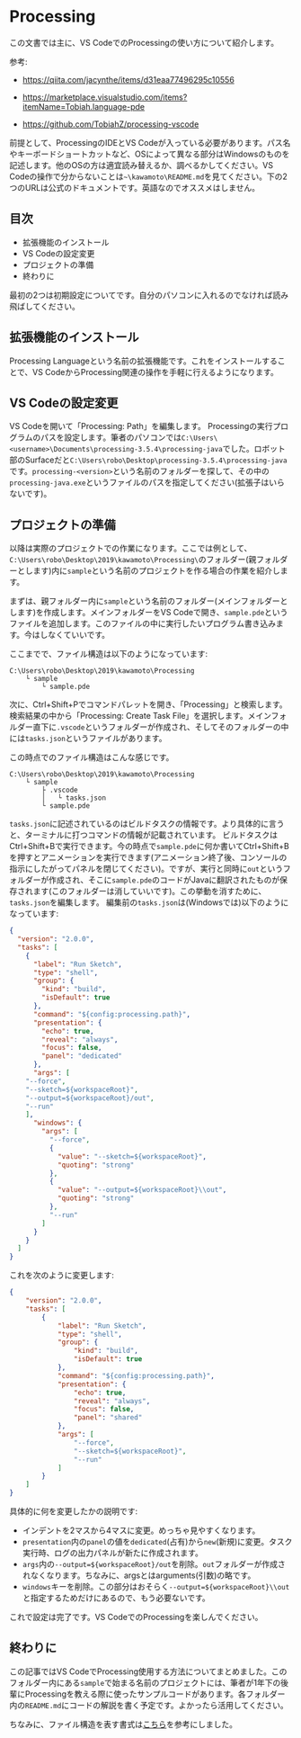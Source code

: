 # Processing

この文書では主に、VS CodeでのProcessingの使い方について紹介します。

参考:

* https://qiita.com/jacynthe/items/d31eaa77496295c10556

* https://marketplace.visualstudio.com/items?itemName=Tobiah.language-pde
* https://github.com/TobiahZ/processing-vscode

前提として、ProcessingのIDEとVS Codeが入っている必要があります。パス名やキーボードショートカットなど、OSによって異なる部分はWindowsのものを記述します。他のOSの方は適宜読み替えるか、調べるかしてください。VS Codeの操作で分からないことは`~\kawamoto\README.md`を見てください。下の2つのURLは公式のドキュメントです。英語なのでオススメはしません。

## 目次

* 拡張機能のインストール
* VS Codeの設定変更
* プロジェクトの準備
* 終わりに

最初の2つは初期設定についてです。自分のパソコンに入れるのでなければ読み飛ばしてください。

## 拡張機能のインストール

Processing Languageという名前の拡張機能です。これをインストールすることで、VS CodeからProcessing関連の操作を手軽に行えるようになります。

## VS Codeの設定変更

VS Codeを開いて「Processing: Path」を編集します。
Processingの実行プログラムのパスを設定します。筆者のパソコンでは`C:\Users\<username>\Documents\processing-3.5.4\processing-java`でした。ロボット部のSurfaceだと`C:\Users\robo\Desktop\processing-3.5.4\processing-java`です。`processing-<version>`という名前のフォルダーを探して、その中の`processing-java.exe`というファイルのパスを指定してください(拡張子はいらないです)。

## プロジェクトの準備

以降は実際のプロジェクトでの作業になります。ここでは例として、`C:\Users\robo\Desktop\2019\kawamoto\Processing\`のフォルダー(親フォルダーとします)内に`sample`という名前のプロジェクトを作る場合の作業を紹介します。

まずは、親フォルダー内に`sample`という名前のフォルダー(メインフォルダーとします)を作成します。メインフォルダーをVS Codeで開き、`sample.pde`というファイルを追加します。このファイルの中に実行したいプログラム書き込みます。今はしなくていいです。

ここまでで、ファイル構造は以下のようになっています:

```
C:\Users\robo\Desktop\2019\kawamoto\Processing
    └ sample
        └ sample.pde
```

次に、Ctrl+Shift+Pでコマンドパレットを開き、「Processing」と検索します。検索結果の中から「Processing: Create Task File」を選択します。メインフォルダー直下に`.vscode`というフォルダーが作成され、そしてそのフォルダーの中には`tasks.json`というファイルがあります。

この時点でのファイル構造はこんな感じです。

```
C:\Users\robo\Desktop\2019\kawamoto\Processing
    └ sample
        ├ .vscode
        │   └ tasks.json
        └ sample.pde
```

`tasks.json`に記述されているのはビルドタスクの情報です。より具体的に言うと、ターミナルに打つコマンドの情報が記載されています。
ビルドタスクはCtrl+Shift+Bで実行できます。今の時点で`sample.pde`に何か書いてCtrl+Shift+Bを押すとアニメーションを実行できます(アニメーション終了後、コンソールの指示にしたがってパネルを閉じてください)。ですが、実行と同時に`out`というフォルダーが作成され、そこに`sample.pde`のコードがJavaに翻訳されたものが保存されます(このフォルダーは消していいです)。この挙動を消すために、`tasks.json`を編集します。
編集前の`tasks.json`は(Windowsでは)以下のようになっています:

```JSON
{
  "version": "2.0.0",
  "tasks": [
    {
      "label": "Run Sketch",
      "type": "shell",
      "group": {
        "kind": "build",
        "isDefault": true
      },
      "command": "${config:processing.path}",
      "presentation": {
        "echo": true,
        "reveal": "always",
        "focus": false,
        "panel": "dedicated"
      },
      "args": [
    "--force",
    "--sketch=${workspaceRoot}",
    "--output=${workspaceRoot}/out",
    "--run"
    ],
      "windows": {
        "args": [
          "--force",
          {
            "value": "--sketch=${workspaceRoot}",
            "quoting": "strong"
          },
          {
            "value": "--output=${workspaceRoot}\\out",
            "quoting": "strong"
          },
          "--run"
        ]
      }
    }
  ]
}
```

これを次のように変更します:

```JSON
{
    "version": "2.0.0",
    "tasks": [
        {
            "label": "Run Sketch",
            "type": "shell",
            "group": {
                "kind": "build",
                "isDefault": true
            },
            "command": "${config:processing.path}",
            "presentation": {
                "echo": true,
                "reveal": "always",
                "focus": false,
                "panel": "shared"
            },
            "args": [
                "--force",
                "--sketch=${workspaceRoot}",
                "--run"
            ]
        }
    ]
}
```

具体的に何を変更したかの説明です:

* インデントを2マスから4マスに変更。めっちゃ見やすくなります。
* `presentation`内の`panel`の値を`dedicated`(占有)から`new`(新規)に変更。タスク実行時、ログの出力パネルが新たに作成されます。
* `args`内の`--output=${workspaceRoot}/out`を削除。`out`フォルダーが作成されなくなります。ちなみに、argsとはarguments(引数)の略です。
* `windows`キーを削除。この部分はおそらく`--output=${workspaceRoot}\\out`と指定するためだけにあるので、もう必要ないです。

これで設定は完了です。VS CodeでのProcessingを楽しんでください。

## 終わりに

この記事ではVS CodeでProcessing使用する方法についてまとめました。このフォルダー内にある`sample`で始まる名前のプロジェクトには、筆者が1年下の後輩にProcessingを教える際に使ったサンプルコードがあります。各フォルダー内の`README.md`にコードの解説を書く予定です。よかったら活用してください。

ちなみに、ファイル構造を表す書式は[こちら](https://qiita.com/paty-fakename/items/c82ed27b4070feeceff6)を参考にしました。

